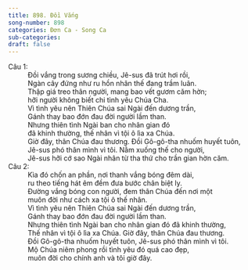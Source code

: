 ```yaml
---
title: 898. Đồi Vắng
song-number: 898
categories: Đơn Ca - Song Ca
sub-categories: 
draft: false
---
```

<dl><dt>Câu 1:</dt><dd data-verse="1">Đồi vắng trong sương chiều, Jê-sus đã trút hơi rồi, <br/>Ngàn cây đứng như ru hồn nhân thế đang trầm luân. <br/>Thập giá treo thân người, mang bao vết gươm căm hờn; <br/>hỡi người không biết chi tình yêu Chúa Cha. <br/> Vì tình yêu nên Thiên Chúa sai Ngài đến dương trần, <br/>Gánh thay bao đớn đau đời người lầm than. <br/>Nhưng thiên tình Ngài ban cho nhân gian đó <br/>đã khinh thường, thế nhân vì tội ô lìa xa Chúa. <br/>Giờ đây, thân Chúa đau thương. Đồi Gô-gô-tha nhuốm huyết tuôn, <br/>Jê-sus phó thân mình vì tôi. Nằm xuống thế cho người, <br/>Jê-sus hỡi cớ sao Ngài nhân từ tha thứ cho trần gian hờn căm. </dd><dt>Câu 2:</dt><dd data-verse="2">Kìa đó chốn an phần, nơi thanh vắng bóng đêm dài, <br/>ru theo tiếng hát êm đềm đưa bước chân biệt ly. <br/>Đường vắng bóng con người, đem thân Chúa đến nơi một <br/>muôn đời như cách xa tội ô thế nhân. <br/>Vì tình yêu nên Thiên Chúa sai Ngài đến dương trần, <br/>Gánh thay bao đớn đau đời người lầm than. <br/>Nhưng thiên tình Ngài ban cho nhân gian đó đã khinh thường, <br/>Thế nhân vì tội ô lìa xa Chúa. Giờ đây, thân Chúa đau thương. <br/>Đồi Gô-gô-tha nhuốm huyết tuôn, Jê-sus phó thân mình vì tôi. <br/>Mộ Chúa niêm phong rồi tình yêu đó quá cao đẹp, <br/>muôn đời cho chính anh và tôi giờ đây. </dd></dl>